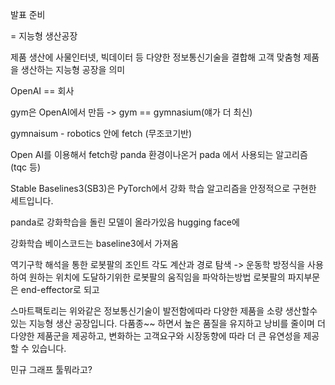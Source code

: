 발표 준비

= 지능형 생산공장

제품 생산에 사물인터넷, 빅데이터 등 다양한 정보통신기술을 결합해 고객 맞춤형 제품을 생산하는 지능형 공장을 의미


OpenAI  == 회사

gym은 OpenAI에서 만듬
-> gym == gymnasium(얘가 더 최신)

gymnaisum - robotics 안에 fetch (무조코기반)

Open AI를 이용해서 fetch랑 panda 환경이나온거
pada 에서 사용되는 알고리즘 (tqc 등)


Stable Baselines3(SB3)은 PyTorch에서 강화 학습 알고리즘을 안정적으로 구현한 세트입니다.

panda로 강화학습을 돌린 모델이 올라가있음
hugging face에

강화학습 베이스코드는 baseline3에서 가져옴


역기구학 해석을 통한 로봇팔의 조인트 각도 계산과 경로 탐색
-> 운동학 방정식을 사용하여 원하는 위치에 도달하기위한 로봇팔의 움직임을 파악하는방법
로봇팔의 파지부문은 end-effector로 되고


스마트팩토리는 위와같은 정보통신기술이 발전함에따라
다양한 제품을 소량 생산할수있는 지능형 생산 공장입니다.
다품종~~ 하면서 높은 품질을 유지하고 낭비를 줄이며
더 다양한 제품군을 제공하고, 변화하는 고객요구와 시장동향에 따라 더 큰 유연성을 제공할 수 있습니다.


민규 그래프 툴뭐라고?